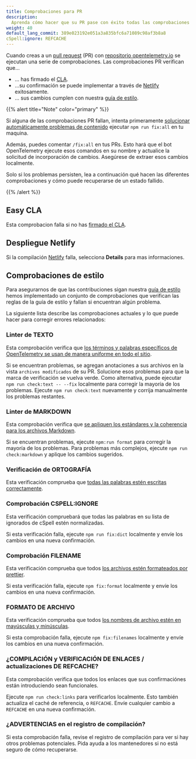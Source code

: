 ```yaml
---
title: Comprobaciones para PR
description:
  Aprenda cómo hacer que su PR pase con éxito todas las comprobaciones
weight: 40
default_lang_commit: 389e023192e051a3a835bfc6a71089c98af3b8a8
cSpell:ignore: REFCACHE
---
```


Cuando creas a un
[pull request](https://docs.github.com/en/get-started/learning-about-github/github-glossary#pull-request)
(PR) con
[repositorio opentelemetry.io](https://github.com/open-telemetry/opentelemetry.io)
se ejecutan una serie de comprobaciones. Las comprobaciones PR verifican que...

- … has firmado el [CLA](#easy-cla).
- …su confirmación se puede implementar a través de
  [Netlify](#netlify-deployment) exitosamente.
- … sus cambios cumplen con nuestra [guía de estilo](#style-checks).

{{% alert title="Note" color="primary" %}}

Si alguna de las comprobaciones PR fallan, intenta primeramente
[solucionar automáticamente problemas de contenido](../pull-requests/#fix-issues)
ejecutar `npm run fix:all` en tu maquina.

Además, puedes comentar `/fix:all` en tus PRs. Esto hará que el bot
OpenTelemetry ejecute esos comandos en su nombre y actualice la solicitud de
incorporación de cambios. Asegúrese de extraer esos cambios localmente.

Solo si los problemas persisten, lea a continuación qué hacen las diferentes
comprobaciones y cómo puede recuperarse de un estado fallido.

{{% /alert %}}

## Easy CLA

Esta comprobacion falla si no has [firmado el CLA](../prerequisites/#cla).

## Despliegue Netlify

Si la compilación [Netlify](https://www.netlify.com/) falla, selecciona
**Details** para mas informaciones.

## Comprobaciones de estilo

Para asegurarnos de que las contribuciones sigan nuestra
[guía de estilo](../style-guide/) hemos implementado un conjunto de
comprobaciones que verifican las reglas de la guía de estilo y fallan si
encuentran algún problema.

La siguiente lista describe las comprobaciones actuales y lo que puede hacer
para corregir errores relacionados:

### Linter de TEXTO

Esta comprobación verifica que
[los términos y palabras específicos de OpenTelemetry se usan de manera uniforme en todo el sitio](../style-guide/#opentelemetryio-word-list).

Si se encuentran problemas, se agregan anotaciones a sus archivos en la vista
`archivos modificados` de su PR. Solucione esos problemas para que la marca de
verificación se vuelva verde. Como alternativa, puede ejecutar
`npm run check:text -- --fix` localmente para corregir la mayoría de los
problemas. Ejecute `npm run check:text` nuevamente y corrija manualmente los
problemas restantes.

### Linter de MARKDOWN

Esta comprobación verifica que
[se apliquen los estándares y la coherencia para los archivos Markdown](../style-guide/#markdown-standards).

Si se encuentran problemas, ejecute `npm:run format` para corregir la mayoría de
los problemas. Para problemas más complejos, ejecute `npm run check:markdown` y
aplique los cambios sugeridos.

### Verificación de ORTOGRAFÍA

Esta verificación comprueba que
[todas las palabras estén escritas correctamente](../style-guide/#spell-checking).

### Comprobación CSPELL:IGNORE

Esta verificación compruebará que todas las palabras en su lista de ignorados de
cSpell estén normalizadas.

Si esta verificación falla, ejecute `npm run fix:dict` localmente y envíe los
cambios en una nueva confirmación.

### Comprobación FILENAME

Esta verificación comprueba que todos
[los archivos estén formateados por prettier](../style-guide/#file-format).

Si esta verificación falla, ejecute `npm fix:format` localmente y envíe los
cambios en una nueva confirmación.

### FORMATO DE ARCHIVO

Esta verificación comprueba que todos
[los nombres de archivo estén en mayúsculas y minúsculas](../style-guide/#file-names).

Si esta comprobación falla, ejecute `npm fix:filenames` localmente y envíe los
cambios en una nueva confirmación.

### ¿COMPILACIÓN y VERIFICACIÓN DE ENLACES / actualizaciones DE REFCACHE?

Esta comprobación verifica que todos los enlaces que sus confirmaciónes están
introduciendo sean funcionales.

Ejecute `npm run check:links` para verificarlos localmente. Esto también
actualiza el caché de referencia, o `REFCACHE`. Envíe cualquier cambio a
`REFCACHE` en una nueva confirmación.

### ¿ADVERTENCIAS en el registro de compilación?

Si esta comprobación falla, revise el registro de compilación para ver si hay
otros problemas potenciales. Pida ayuda a los mantenedores si no está seguro de
cómo recuperarse.
